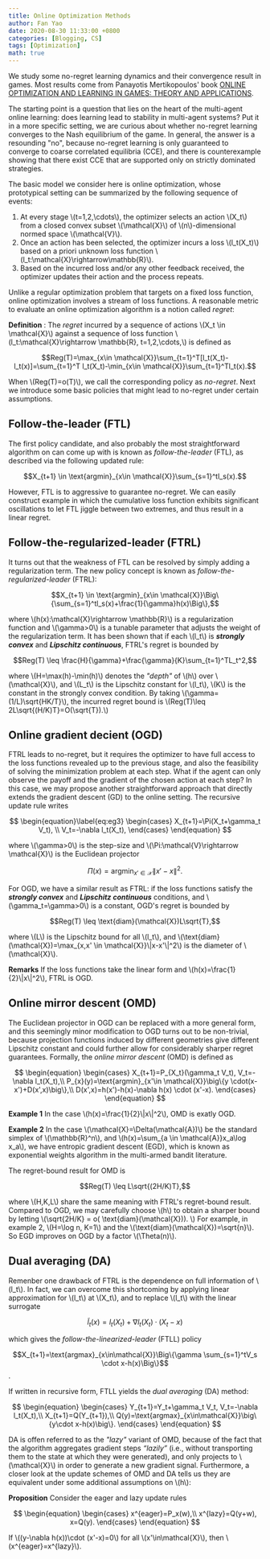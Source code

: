 ```yaml
---
title: Online Optimization Methods
author: Fan Yao
date: 2020-08-30 11:33:00 +0800
categories: [Blogging, CS]
tags: [Optimization]
math: true
---
```



We study some no-regret learning dynamics and their convergence result in games. Most results come from Panayotis Mertikopoulos' book [ONLINE OPTIMIZATION AND LEARNING IN GAMES: THEORY AND APPLICATIONS](http://polaris.imag.fr/panayotis.mertikopoulos/files/HDR.pdf). 

The starting point is a question that lies on the heart of the multi-agent online learning: does learning lead to stability in multi-agent systems? Put it in a more specific setting, we are curious about whether no-regret learning converges to the Nash equilibrium of the game. In general, the answer is a resounding "no", because no-regret learning is only guaranteed to converge to coarse correlated equilibria (CCE), and there is counterexample showing that there exist CCE that are supported only on strictly dominated strategies. 

The basic model we consider here is online optimization, whose prototypical setting can be summarized by the following sequence of events:

1. At every stage \\(t=1,2,\cdots\\), the optimizer selects an action \\(X_t\\) from a closed convex subset \\(\mathcal{X}\\) of \\(n\\)-dimensional normed space \\(\mathcal{V}\\).
2. Once an action has been selected, the optimizer incurs a loss \\(l_t(X_t)\\) based on a priori unknown loss function \\(l_t:\mathcal{X}\rightarrow\mathbb{R}\\).
3. Based on the incurred loss and/or any other feedback received, the optimizer
updates their action and the process repeats.

Unlike a regular optimization problem that targets on a fixed loss function, online optimization involves a stream of loss functions. A reasonable metric to evaluate an online optimization algorithm is a notion called *regret*:

**Definition** : The *regret* incurred by a sequence of actions \\(X_t \in \mathcal{X}\\) against a sequence of loss function \\(l_t:\mathcal{X}\rightarrow \mathbb{R}, t=1,2,\cdots,\\) is defined as 

$$Reg(T)=\max_{x\in \mathcal{X}}\sum_{t=1}^T[l_t(X_t)-l_t(x)]=\sum_{t=1}^T l_t(X_t)-\min_{x\in \mathcal{X}}\sum_{t=1}^Tl_t(x).$$

When \\(Reg(T)=o(T)\\), we call the corresponding policy as *no-regret*.
Next we introduce some basic policies that might lead to no-regret under certain assumptions. 

## Follow-the-leader (FTL)
The first policy candidate, and also probably the most straightforward algorithm on can come up with is known as *follow-the-leader* (FTL), as described via the following updated rule:

$$X_{t+1} \in \text{argmin}_{x\in \mathcal{X}}\sum_{s=1}^tl_s(x).$$

However, FTL is to aggressive to guarantee no-regret. We can easily construct example in which the cumulative loss function exhibits significant oscillations to let FTL jiggle between two extremes, and thus result in a linear regret.

## Follow-the-regularized-leader (FTRL)
It turns out that the weakness of FTL can be resolved by simply adding a regularization term. The new policy concept is known as *follow-the-regularized-leader* (FTRL):

$$X_{t+1} \in \text{argmin}_{x\in \mathcal{X}}\Big\{\sum_{s=1}^tl_s(x)+\frac{1}{\gamma}h(x)\Big\},$$

where \\(h(x):\mathcal{X}\rightarrow \mathbb{R}\\) is a regularization function and \\(\gamma>0\\) is a tunable parameter that adjusts the weight of the regularization term. It has been shown that if each \\(l_t\\) is ***strongly convex*** and ***Lipschitz continuous***, FTRL's regret is bounded by 

$$Reg(T) \leq \frac{H}{\gamma}+\frac{\gamma}{K}\sum_{t=1}^TL_t^2,$$

where \\(H=\max(h)-\min(h)\\) denotes the *"depth"* of \\(h\\) over \\(\mathcal{X}\\), and \\(L_t\\) is the Lipschitz constant for \\(l_t\\), \\(K\\) is the constant in the strongly convex condition. By taking \\(\gamma=(1/L)\sqrt{HK/T}\\), the incurred regret bound is \\(Reg(T)\leq 2L\sqrt{(H/K)T}=O(\sqrt{T}).\\)

## Online gradient decient (OGD)
FTRL leads to no-regret, but it requires the optimizer to have full access to the loss functions revealed up to the previous stage, and also the feasibility of solving the minimization problem at each step. What if the agent can only observe the payoff and the gradient of the chosen action at each step? In this case, we may propose another straightforward approach that directly extends the gradient descent (GD) to the online setting. The recursive update rule writes

$$
\begin{equation}\label{eq:eg3}
    \begin{cases}
     X_{t+1}=\Pi(X_t+\gamma_t V_t), \\
     V_t=-\nabla l_t(X_t),
    \end{cases}
\end{equation}
$$

where \\(\gamma>0\\) is the step-size and \\(\Pi:\mathcal{V}\rightarrow \mathcal{X}\\) is the Euclidean projector 

$$\Pi(x)=\text{argmin}_{x' \in \mathcal{X}}\|x'-x\|^2.$$

For OGD, we have a similar result as FTRL: if the loss functions satisfy the ***strongly convex*** and ***Lipschitz continuous*** conditions, and \\(\gamma_t=\gamma>0\\) is a constant, OGD's regret is bounded by 

$$Reg(T) \leq \text{diam}(\mathcal{X})L\sqrt{T},$$

where \\(L\\) is the Lipschitz bound for all \\(l_t\\), and \\(\text{diam}(\mathcal{X})=\max_{x,x' \in \mathcal{X}}\\|x-x'\\|^2\\) is the diameter of \\(\mathcal{X}\\).

**Remarks** If the loss functions take the linear form and \\(h(x)=\frac{1}{2}\\|x\\|^2\\), FTRL is OGD.

## Online mirror descent (OMD)
The Euclidean projector in OGD can be replaced with a more general form, and this seemingly minor modification to OGD turns out to be non-trivial, because projection functions induced by different geometries give different Lipschitz constant and could further allow for considerably sharper regret guarantees. Formally, the *online mirror descent* (OMD) is defined as 

$$
\begin{equation}
    \begin{cases}
     X_{t+1}=P_{X_t}(\gamma_t V_t), V_t=-\nabla l_t(X_t),\\
     P_{x}(y)=\text{argmin}_{x'\in \mathcal{X}}\big\{y \cdot(x-x')+D(x',x)\big\},\\
     D(x',x)=h(x')-h(x)-\nabla h(x) \cdot (x'-x).
    \end{cases}
\end{equation}
$$

**Example 1** In the case \\(h(x)=\frac{1}{2}\\|x\\|^2\\), OMD is exatly OGD. 

**Example 2** In the case \\(\mathcal{X}=\Delta(\mathcal{A})\\) be the standard simplex of \\(\mathbb{R}^n\\), and \\(h(x)=\sum_{a \in \mathcal{A}}x_a\log x_a\\), we have entropic gradient descent (EGD), which is known as exponential weights algorithm in the multi-armed bandit literature.
 
The regret-bound result for OMD is 

$$Reg(T) \leq L\sqrt{(2H/K)T},$$

where \\(H,K,L\\) share the same meaning with FTRL's regret-bound result. Compared to OGD, we may carefully choose \\(h\\) to obtain a sharper bound by letting \\(\sqrt{2H/K} = o( \text{diam}(\mathcal{X})). \\) For example, in example 2, \\(H=\log n, K=1\\) and the \\(\text{diam}(\mathcal{X})=\sqrt{n}\\). So EGD improves on OGD by a factor \\(\Theta(n)\\). 

## Dual averaging (DA)
Remenber one drawback of FTRL is the dependence on full information of \\(l_t\\). In fact, we can overcome this shortcoming by applying linear approximation for \\(l_t\\) at \\(X_t\\), and to replace \\(l_t\\) with the linear surrogate

$$\tilde{l}_t(x)=l_t(X_t)+\nabla l_t(X_t) \cdot (X_t-x)$$
 
which gives the *follow-the-linearized-leader* (FTLL) policy

$$X_{t+1}=\text{argmax}_{x\in\mathcal{X}}\Big\{\gamma \sum_{s=1}^tV_s \cdot x-h(x)\Big\}$$.

If written in recursive form, FTLL yields the *dual averaging* (DA) method:

$$
\begin{equation}
    \begin{cases}
     Y_{t+1}=Y_t+\gamma_t V_t, V_t=-\nabla l_t(X_t),\\
     X_{t+1}=Q(Y_{t+1}),\\
     Q(y)=\text{argmax}_{x\in\mathcal{X}}\big\{y\cdot x-h(x)\big\}.
    \end{cases}
\end{equation}
$$

DA is offen referred to as the *"lazy"* variant of OMD, because of the fact that the algorithm aggregates gradient steps *“lazily”*
(i.e., without transporting them to the state at which they were generated), and only projects to \\(\mathcal{X}\\) in order to generate a new gradient signal. Furthermore, a closer look at the update schemes of OMD and DA tells us they are equivalent under some additional assumptions on \\(h\\):

**Proposition** Consider the eager and lazy update rules

$$
\begin{equation}
    \begin{cases}
     x^{eager}=P_x(w),\\
     x^{lazy}=Q(y+w), x=Q(y).
    \end{cases}
\end{equation}
$$

If \\((y-\nabla h(x))\cdot (x'-x)=0\\) for all \\(x'\in\mathcal{X}\\), then \\(x^{eager}=x^{lazy}\\).


